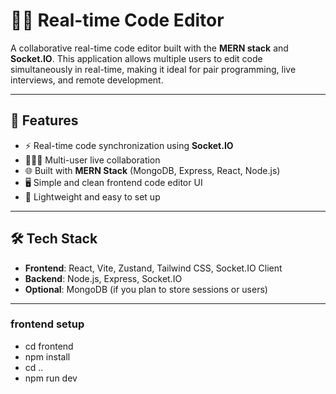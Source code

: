 # 🧑‍💻 Real-time Code Editor

A collaborative real-time code editor built with the **MERN stack** and **Socket.IO**. This application allows multiple users to edit code simultaneously in real-time, making it ideal for pair programming, live interviews, and remote development.

---

## 🚀 Features

- ⚡ Real-time code synchronization using **Socket.IO**
- 🧑‍🤝‍🧑 Multi-user live collaboration
- 🌐 Built with **MERN Stack** (MongoDB, Express, React, Node.js)
- 🖥️ Simple and clean frontend code editor UI
- 🔧 Lightweight and easy to set up

---

## 🛠️ Tech Stack

- **Frontend**: React, Vite, Zustand, Tailwind CSS, Socket.IO Client
- **Backend**: Node.js, Express, Socket.IO
- **Optional**: MongoDB (if you plan to store sessions or users)

---

### frontend setup
- cd frontend
- npm install
- cd ..
- npm run dev



